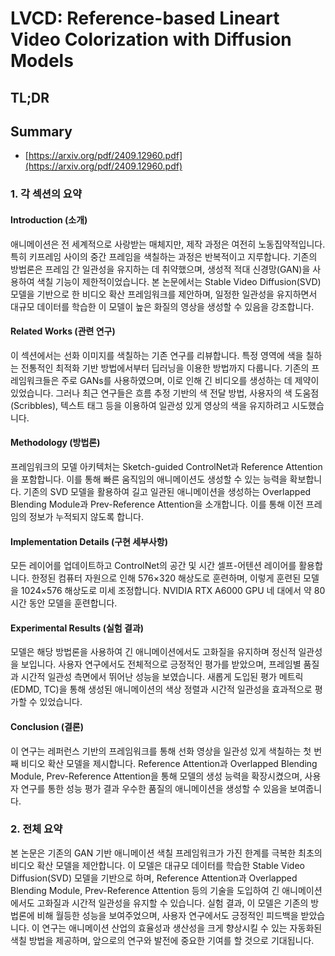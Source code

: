 # LVCD: Reference-based Lineart Video Colorization with Diffusion Models
## TL;DR
## Summary
- [https://arxiv.org/pdf/2409.12960.pdf](https://arxiv.org/pdf/2409.12960.pdf)

### 1. 각 섹션의 요약

#### Introduction (소개)
애니메이션은 전 세계적으로 사랑받는 매체지만, 제작 과정은 여전히 노동집약적입니다. 특히 키프레임 사이의 중간 프레임을 색칠하는 과정은 반복적이고 지루합니다. 기존의 방법론은 프레임 간 일관성을 유지하는 데 취약했으며, 생성적 적대 신경망(GAN)을 사용하여 색칠 기능이 제한적이었습니다. 본 논문에서는 Stable Video Diffusion(SVD) 모델을 기반으로 한 비디오 확산 프레임워크를 제안하며, 일정한 일관성을 유지하면서 대규모 데이터를 학습한 이 모델이 높은 화질의 영상을 생성할 수 있음을 강조합니다.

#### Related Works (관련 연구)
이 섹션에서는 선화 이미지를 색칠하는 기존 연구를 리뷰합니다. 특정 영역에 색을 칠하는 전통적인 최적화 기반 방법에서부터 딥러닝을 이용한 방법까지 다룹니다. 기존의 프레임워크들은 주로 GANs를 사용하였으며, 이로 인해 긴 비디오를 생성하는 데 제약이 있었습니다. 그러나 최근 연구들은 흐름 추정 기반의 색 전달 방법, 사용자의 색 도움점(Scribbles), 텍스트 태그 등을 이용하여 일관성 있게 영상의 색을 유지하려고 시도했습니다.

#### Methodology (방법론)
프레임워크의 모델 아키텍처는 Sketch-guided ControlNet과 Reference Attention을 포함합니다. 이를 통해 빠른 움직임의 애니메이션도 생성할 수 있는 능력을 확보합니다. 기존의 SVD 모델을 활용하여 길고 일관된 애니메이션을 생성하는 Overlapped Blending Module과 Prev-Reference Attention을 소개합니다. 이를 통해 이전 프레임의 정보가 누적되지 않도록 합니다.

#### Implementation Details (구현 세부사항)
모든 레이어를 업데이트하고 ControlNet의 공간 및 시간 셀프-어텐션 레이어를 활용합니다. 한정된 컴퓨터 자원으로 인해 576×320 해상도로 훈련하며, 이렇게 훈련된 모델을 1024×576 해상도로 미세 조정합니다. NVIDIA RTX A6000 GPU 네 대에서 약 80시간 동안 모델을 훈련합니다.

#### Experimental Results (실험 결과)
모델은 해당 방법론을 사용하여 긴 애니메이션에서도 고화질을 유지하며 정신적 일관성을 보입니다. 사용자 연구에서도 전체적으로 긍정적인 평가를 받았으며, 프레임별 품질과 시간적 일관성 측면에서 뛰어난 성능을 보였습니다. 새롭게 도입된 평가 메트릭(EDMD, TC)을 통해 생성된 애니메이션의 색상 정렬과 시간적 일관성을 효과적으로 평가할 수 있었습니다.

#### Conclusion (결론)
이 연구는 레퍼런스 기반의 프레임워크를 통해 선화 영상을 일관성 있게 색칠하는 첫 번째 비디오 확산 모델을 제시합니다. Reference Attention과 Overlapped Blending Module, Prev-Reference Attention을 통해 모델의 생성 능력을 확장시켰으며, 사용자 연구를 통한 성능 평가 결과 우수한 품질의 애니메이션을 생성할 수 있음을 보여줍니다.

### 2. 전체 요약
본 논문은 기존의 GAN 기반 애니메이션 색칠 프레임워크가 가진 한계를 극복한 최초의 비디오 확산 모델을 제안합니다. 이 모델은 대규모 데이터를 학습한 Stable Video Diffusion(SVD) 모델을 기반으로 하며, Reference Attention과 Overlapped Blending Module, Prev-Reference Attention 등의 기술을 도입하여 긴 애니메이션에서도 고화질과 시간적 일관성을 유지할 수 있습니다. 실험 결과, 이 모델은 기존의 방법론에 비해 월등한 성능을 보여주었으며, 사용자 연구에서도 긍정적인 피드백을 받았습니다. 이 연구는 애니메이션 산업의 효율성과 생산성을 크게 향상시킬 수 있는 자동화된 색칠 방법을 제공하며, 앞으로의 연구와 발전에 중요한 기여를 할 것으로 기대됩니다.